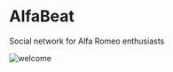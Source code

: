 # AlfaBeat
Social network for Alfa Romeo enthusiasts

![welcome](https://user-images.githubusercontent.com/36772465/52374506-20648480-2a66-11e9-8a83-6c23a0e1ca60.JPG)
